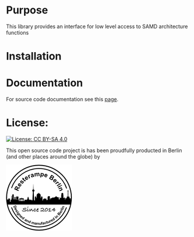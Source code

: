 # Purpose

This library provides an interface for low level access to SAMD architecture functions

# Installation

# Documentation

For source code documentation see this [page](https://resterampeberlin.github.io/rr_SAMDUtils/).

# License:

[![License: CC BY-SA 4.0](https://img.shields.io/badge/License-CC%20BY--SA%204.0-lightgrey.svg)](https://creativecommons.org/licenses/by-sa/4.0/)

This open source code project is has been proudfully producted in Berlin (and other places around the globe) by

![Logo](Logo180x180.png)